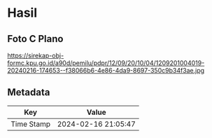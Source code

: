# Hasil

## Foto C Plano

https://sirekap-obj-formc.kpu.go.id/a90d/pemilu/pdpr/12/09/20/10/04/1209201004019-20240216-174653--f38066b6-4e86-4da9-8697-350c9b34f3ae.jpg


## Metadata

| Key        | Value               |
| ---------- | ------------------- |
| Time Stamp | 2024-02-16 21:05:47 |




